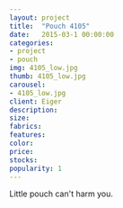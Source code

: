```yaml
---
layout: project
title:  "Pouch 4105"
date:   2015-03-1 00:00:00
categories:
- project
- pouch
img: 4105_low.jpg
thumb: 4105_low.jpg
carousel:
- 4105_low.jpg
client: Eiger
description: 
size: 
fabrics:
features:
color: 
price:
stocks:
popularity: 1
---
```

Little pouch can't harm you.